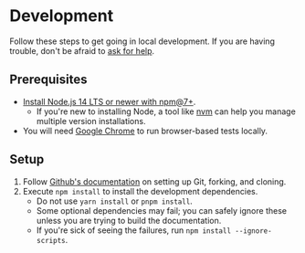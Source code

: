 # Development

Follow these steps to get going in local development.
If you are having trouble, don't be afraid to [ask for help](./CONTRIBUTING.md#❓-got-a-question).

## Prerequisites

- [Install Node.js 14 LTS or newer with npm@7+](https://nodejs.org/en/download).
  - If you're new to installing Node, a tool like [nvm](https://github.com/nvm-sh/nvm#install-script) can help you manage multiple version installations.
- You will need [Google Chrome](https://www.google.com/chrome) to run browser-based tests locally.

## Setup

1. Follow [Github's documentation](https://help.github.com/articles/fork-a-repo) on setting up Git, forking, and cloning.
1. Execute `npm install` to install the development dependencies.
   - Do not use `yarn install` or `pnpm install`.
   - Some optional dependencies may fail; you can safely ignore these unless you are trying to build the documentation.
   - If you're sick of seeing the failures, run `npm install --ignore-scripts`.

